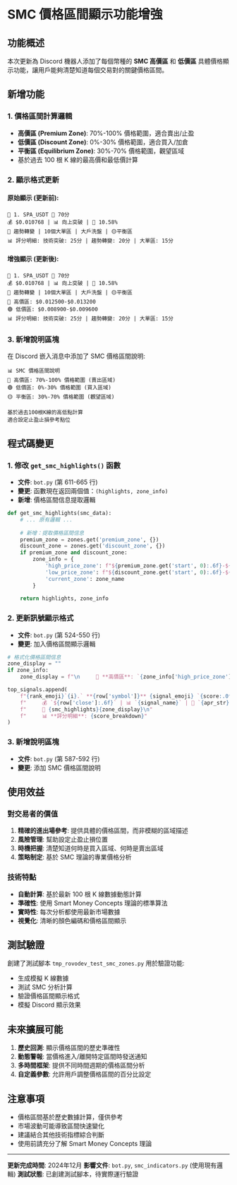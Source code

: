 # SMC 價格區間顯示功能增強

## 功能概述

本次更新為 Discord 機器人添加了每個幣種的 **SMC 高價區** 和 **低價區** 具體價格顯示功能，讓用戶能夠清楚知道每個交易對的關鍵價格區間。

## 新增功能

### 1. 價格區間計算邏輯
- **高價區 (Premium Zone)**: 70%-100% 價格範圍，適合賣出/止盈
- **低價區 (Discount Zone)**: 0%-30% 價格範圍，適合買入/加倉  
- **平衡區 (Equilibrium Zone)**: 30%-70% 價格範圍，觀望區域
- 基於過去 100 根 K 線的最高價和最低價計算

### 2. 顯示格式更新

#### 原始顯示 (更新前):
```
🥇 1. SPA_USDT 🚀 70分
💰 $0.010768 | 📊 向上突破 | 🏦 10.58%
🎯 趨勢轉變 | 10個大單區 | 大戶洗盤 | 🟡平衡區
📊 評分明細: 技術突破: 25分 | 趨勢轉變: 20分 | 大單區: 15分
```

#### 增強顯示 (更新後):
```
🥇 1. SPA_USDT 🚀 70分
💰 $0.010768 | 📊 向上突破 | 🏦 10.58%
🎯 趨勢轉變 | 10個大單區 | 大戶洗盤 | 🟡平衡區
🔴 高價區: $0.012500-$0.013200
🟢 低價區: $0.008900-$0.009600
📊 評分明細: 技術突破: 25分 | 趨勢轉變: 20分 | 大單區: 15分
```

### 3. 新增說明區塊

在 Discord 嵌入消息中添加了 SMC 價格區間說明:

```
📊 SMC 價格區間說明
🔴 高價區: 70%-100% 價格範圍 (賣出區域)
🟢 低價區: 0%-30% 價格範圍 (買入區域)  
🟡 平衡區: 30%-70% 價格範圍 (觀望區域)

基於過去100根K線的高低點計算
適合設定止盈止損參考點位
```

## 程式碼變更

### 1. 修改 `get_smc_highlights()` 函數
- **文件**: `bot.py` (第 611-665 行)
- **變更**: 函數現在返回兩個值：`(highlights, zone_info)`
- **新增**: 價格區間信息提取邏輯

```python
def get_smc_highlights(smc_data):
    # ... 原有邏輯 ...
    
    # 新增：提取價格區間信息
    premium_zone = zones.get('premium_zone', {})
    discount_zone = zones.get('discount_zone', {})
    if premium_zone and discount_zone:
        zone_info = {
            'high_price_zone': f"${premium_zone.get('start', 0):.6f}-${premium_zone.get('end', 0):.6f}",
            'low_price_zone': f"${discount_zone.get('start', 0):.6f}-${discount_zone.get('end', 0):.6f}",
            'current_zone': zone_name
        }
    
    return highlights, zone_info
```

### 2. 更新訊號顯示格式
- **文件**: `bot.py` (第 524-550 行)
- **變更**: 加入價格區間顯示邏輯

```python
# 格式化價格區間信息
zone_display = ""
if zone_info:
    zone_display = f"\n     🔴 **高價區**: `{zone_info['high_price_zone']}`\n     🟢 **低價區**: `{zone_info['low_price_zone']}`"

top_signals.append(
    f"{rank_emoji}`{i}.` **{row['symbol']}** {signal_emoji} `{score:.0f}分`\n"
    f"     💰 `${row['close']:.6f}` | 📊 `{signal_name}` | 🏦 `{apr_str}`\n"
    f"     🎯 {smc_highlights}{zone_display}\n"
    f"     📊 **評分明細**: {score_breakdown}"
)
```

### 3. 新增說明區塊
- **文件**: `bot.py` (第 587-592 行)
- **變更**: 添加 SMC 價格區間說明

## 使用效益

### 對交易者的價值
1. **精確的進出場參考**: 提供具體的價格區間，而非模糊的區域描述
2. **風險管理**: 幫助設定止盈止損位置
3. **時機把握**: 清楚知道何時是買入區域、何時是賣出區域
4. **策略制定**: 基於 SMC 理論的專業價格分析

### 技術特點
- **自動計算**: 基於最新 100 根 K 線數據動態計算
- **準確性**: 使用 Smart Money Concepts 理論的標準算法
- **實時性**: 每次分析都使用最新市場數據
- **視覺化**: 清晰的顏色編碼和價格區間顯示

## 測試驗證

創建了測試腳本 `tmp_rovodev_test_smc_zones.py` 用於驗證功能:
- 生成模擬 K 線數據
- 測試 SMC 分析計算
- 驗證價格區間顯示格式
- 模擬 Discord 顯示效果

## 未來擴展可能

1. **歷史回測**: 顯示價格區間的歷史準確性
2. **動態警報**: 當價格進入/離開特定區間時發送通知
3. **多時間框架**: 提供不同時間週期的價格區間分析
4. **自定義參數**: 允許用戶調整價格區間的百分比設定

## 注意事項

- 價格區間基於歷史數據計算，僅供參考
- 市場波動可能導致區間快速變化
- 建議結合其他技術指標綜合判斷
- 使用前請充分了解 Smart Money Concepts 理論

---

**更新完成時間**: 2024年12月
**影響文件**: `bot.py`, `smc_indicators.py` (使用現有邏輯)
**測試狀態**: 已創建測試腳本，待實際運行驗證